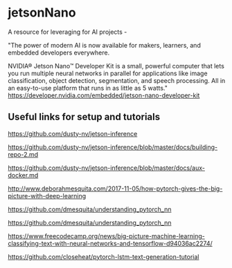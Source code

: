 # jetsonNano
A resource for leveraging for AI projects - 

"The power of modern AI is now available for makers, learners, and embedded developers everywhere.

NVIDIA® Jetson Nano™ Developer Kit is a small, powerful computer that lets you run multiple neural networks in parallel for applications like image classification, object detection, segmentation, and speech processing. All in an easy-to-use platform that runs in as little as 5 watts." 
https://developer.nvidia.com/embedded/jetson-nano-developer-kit

## Useful links for setup and tutorials 
https://github.com/dusty-nv/jetson-inference

https://github.com/dusty-nv/jetson-inference/blob/master/docs/building-repo-2.md

https://github.com/dusty-nv/jetson-inference/blob/master/docs/aux-docker.md

http://www.deborahmesquita.com/2017-11-05/how-pytorch-gives-the-big-picture-with-deep-learning

https://github.com/dmesquita/understanding_pytorch_nn

https://github.com/dmesquita/understanding_pytorch_nn

https://www.freecodecamp.org/news/big-picture-machine-learning-classifying-text-with-neural-networks-and-tensorflow-d94036ac2274/

https://github.com/closeheat/pytorch-lstm-text-generation-tutorial

